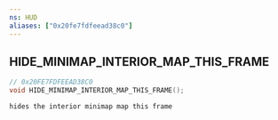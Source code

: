 ```yaml
---
ns: HUD
aliases: ["0x20fe7fdfeead38c0"]
---
```

## HIDE_MINIMAP_INTERIOR_MAP_THIS_FRAME

```c
// 0x20FE7FDFEEAD38C0
void HIDE_MINIMAP_INTERIOR_MAP_THIS_FRAME();
```

```
hides the interior minimap map this frame
```
